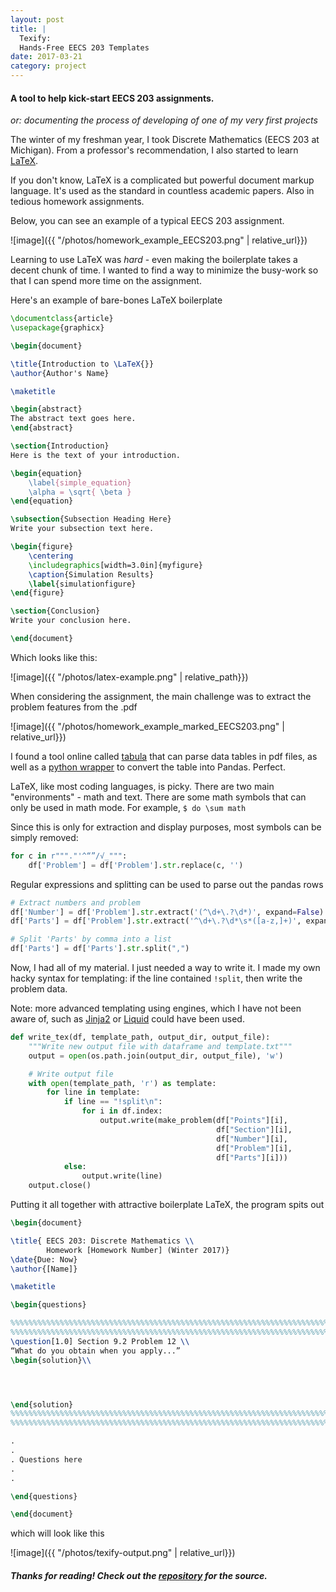 ```yaml
---
layout: post
title: |
  Texify:
  Hands-Free EECS 203 Templates
date: 2017-03-21
category: project
---
```


#### A tool to help kick-start EECS 203 assignments.

*or: documenting the process of developing of one of my very first projects*

The winter of my freshman year, I took Discrete Mathematics (EECS 203 at Michigan). From a professor's recommendation, I also started to learn [LaTeX](https://www.latex-project.org/). 

If you don't know, LaTeX is a complicated but powerful document markup language. It's used as the standard in countless academic papers. Also in tedious homework assignments.


Below, you can see an example of a typical EECS 203 assignment.

![image]({{ "/photos/homework_example_EECS203.png" | relative_url}})

Learning to use LaTeX was *hard* - even making the boilerplate takes a decent chunk of time. I wanted to find a way to minimize the busy-work so that I can spend more time on the assignment.

Here's an example of bare-bones LaTeX boilerplate

```latex
\documentclass{article}
\usepackage{graphicx}

\begin{document}

\title{Introduction to \LaTeX{}}
\author{Author's Name}

\maketitle

\begin{abstract}
The abstract text goes here.
\end{abstract}

\section{Introduction}
Here is the text of your introduction.

\begin{equation}
    \label{simple_equation}
    \alpha = \sqrt{ \beta }
\end{equation}

\subsection{Subsection Heading Here}
Write your subsection text here.

\begin{figure}
    \centering
    \includegraphics[width=3.0in]{myfigure}
    \caption{Simulation Results}
    \label{simulationfigure}
\end{figure}

\section{Conclusion}
Write your conclusion here.

\end{document}
```

Which looks like this:

![image]({{ "/photos/latex-example.png" | relative_path}})

When considering the assignment, the main challenge was to extract the problem features from the .pdf

![image]({{ "/photos/homework_example_marked_EECS203.png" | relative_url}})

I found a tool online called [tabula]("https://tabula.technology/") that can parse data tables in pdf files, as well as a [python wrapper]("https://github.com/chezou/tabula-py") to convert the table into Pandas. Perfect.

LaTeX, like most coding languages, is picky. There are two main "environments" - math and text. There are some math symbols that can only be used in math mode. For example, `$ do \sum math `

Since this is only for extraction and display purposes, most symbols can be simply removed:

```python
for c in r"""."'^“”/√_""":
    df['Problem'] = df['Problem'].str.replace(c, '')
```

Regular expressions and splitting can be used to parse out the pandas rows

```python
# Extract numbers and problem
df['Number'] = df['Problem'].str.extract('(^\d+\.?\d*)', expand=False)
df['Parts'] = df['Problem'].str.extract('^\d+\.?\d*\s*([a-z,]+)', expand=False)

# Split 'Parts' by comma into a list
df['Parts'] = df['Parts'].str.split(",")
```

Now, I had all of my material. I just needed a way to write it. I made my own hacky syntax for templating: if the line contained `!split`, then write the problem data.

Note: more advanced templating using engines, which I have not been aware of, such as [Jinja2]("http://jinja.pocoo.org/2/") or [Liquid]("https://shopify.github.io/liquid") could have been used.

```python
def write_tex(df, template_path, output_dir, output_file):
    """Write new output file with dataframe and template.txt"""
    output = open(os.path.join(output_dir, output_file), 'w')

    # Write output file
    with open(template_path, 'r') as template:
        for line in template:
            if line == "!split\n":
                for i in df.index:
                    output.write(make_problem(df["Points"][i],
                                              df["Section"][i],
                                              df["Number"][i],
                                              df["Problem"][i],
                                              df["Parts"][i]))
            else:
                output.write(line)
    output.close()
```

Putting it all together with attractive boilerplate LaTeX, the program spits out

```latex
\begin{document}

\title{ EECS 203: Discrete Mathematics \\
        Homework [Homework Number] (Winter 2017)}
\date{Due: Now}
\author{[Name]}

\maketitle

\begin{questions}

%%%%%%%%%%%%%%%%%%%%%%%%%%%%%%%%%%%%%%%%%%%%%%%%%%%%%%%%%%%%%%%%%%%%%%%%%%%%%%%%%%%%
%%%%%%%%%%%%%%%%%%%%%%%%%%%%%%%%%%%%%%%%%%%%%%%%%%%%%%%%%%%%%%%%%%%%%%%%%%%%%%%%%%%%
\question[1.0] Section 9.2 Problem 12 \\
“What do you obtain when you apply...”
\begin{solution}\\




\end{solution}
%%%%%%%%%%%%%%%%%%%%%%%%%%%%%%%%%%%%%%%%%%%%%%%%%%%%%%%%%%%%%%%%%%%%%%%%%%%%%%%%%%%%
%%%%%%%%%%%%%%%%%%%%%%%%%%%%%%%%%%%%%%%%%%%%%%%%%%%%%%%%%%%%%%%%%%%%%%%%%%%%%%%%%%%%

.
.
. Questions here
.
.

\end{questions}

\end{document}


```

which will look like this

![image]({{ "/photos/texify-output.png" | relative_url}})

##### Thanks for reading! Check out the [repository](https://github.com/kev-zheng/Texify) for the source.